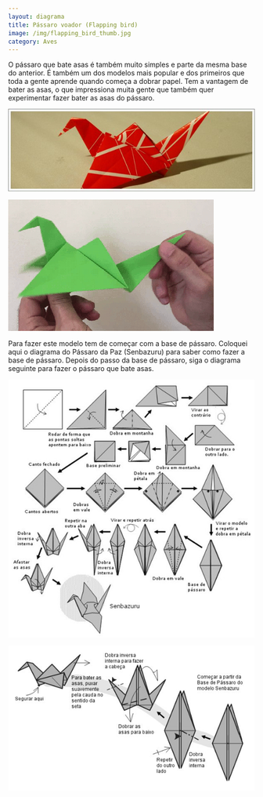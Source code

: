 ```yaml
---
layout: diagrama
title: Pássaro voador (Flapping bird)
image: /img/flapping_bird_thumb.jpg
category: Aves
---
```


O pássaro que bate asas é também muito simples e parte da mesma base do anterior. É também um dos modelos mais popular e dos primeiros que toda a gente aprende quando começa a dobrar papel. Tem a vantagem de bater as asas, o que impressiona muita gente que também quer experimentar fazer bater as asas do pássaro.

![Flapping bird](/img/flapping_bird.jpg)

![Flapping bird anim](/img/flapping_bird.gif)

Para fazer este modelo tem de começar com a base de pássaro. Coloquei aqui o diagrama do Pássaro da Paz (Senbazuru) para saber como fazer a base de pássaro. Depois do passo da base de pássaro, siga o diagrama seguinte para fazer o pássaro que bate asas. 

![Diagrama Senbazuru](/img/crane_dia.jpg)

![Diagrama flapping bird](/img/flapping_bird_dia.jpg)